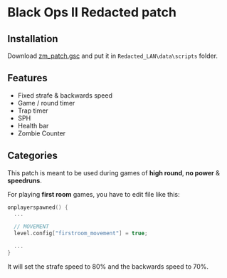 # **Black Ops II Redacted patch**

## **Installation**

Download [zm_patch.gsc](https://github.com/SamRemix/scripts/blob/master/zm_patch.gsc) and put it in `Redacted_LAN\data\scripts` folder.

## **Features**

- Fixed strafe & backwards speed
- Game / round timer
- Trap timer
- SPH
- Health bar
- Zombie Counter

## **Categories**

This patch is meant to be used during games of **high round**, **no power** & **speedruns**.

For playing **first room** games, you have to edit file like this:

```cpp
onplayerspawned() {
  ...

  // MOVEMENT
  level.config["firstroom_movement"] = true;

  ...
}
```

It will set the strafe speed to 80% and the backwards speed to 70%.